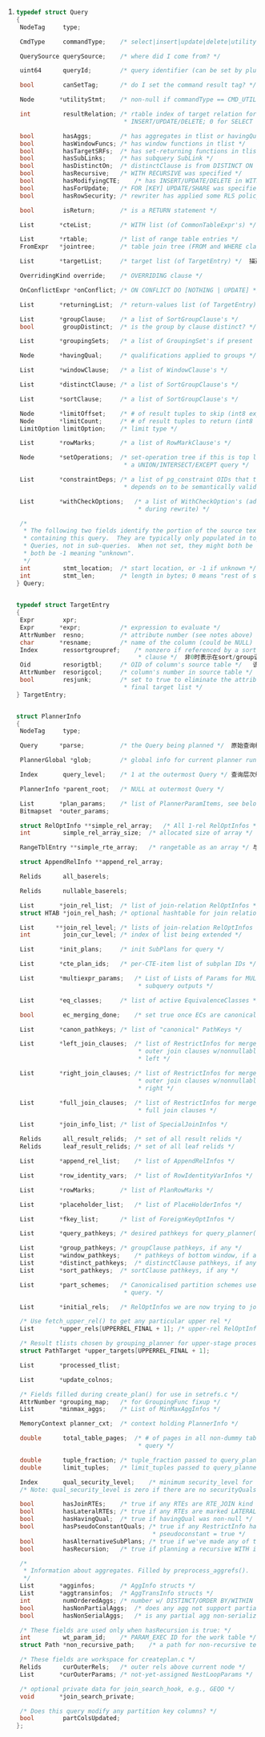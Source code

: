 1. ```c
   typedef struct Query
   {
   	NodeTag		type;
   
   	CmdType		commandType;	/* select|insert|update|delete|utility */
   
   	QuerySource querySource;	/* where did I come from? */
   
   	uint64		queryId;		/* query identifier (can be set by plugins) */
   
   	bool		canSetTag;		/* do I set the command result tag? */
   
   	Node	   *utilityStmt;	/* non-null if commandType == CMD_UTILITY */
   
   	int			resultRelation; /* rtable index of target relation for
   								 * INSERT/UPDATE/DELETE; 0 for SELECT */
   
   	bool		hasAggs;		/* has aggregates in tlist or havingQual */
   	bool		hasWindowFuncs; /* has window functions in tlist */
   	bool		hasTargetSRFs;	/* has set-returning functions in tlist */
   	bool		hasSubLinks;	/* has subquery SubLink */
   	bool		hasDistinctOn;	/* distinctClause is from DISTINCT ON */
   	bool		hasRecursive;	/* WITH RECURSIVE was specified */
   	bool		hasModifyingCTE;	/* has INSERT/UPDATE/DELETE in WITH */
   	bool		hasForUpdate;	/* FOR [KEY] UPDATE/SHARE was specified */
   	bool		hasRowSecurity; /* rewriter has applied some RLS policy */
   
   	bool		isReturn;		/* is a RETURN statement */
   
   	List	   *cteList;		/* WITH list (of CommonTableExpr's) */
   
   	List	   *rtable;			/* list of range table entries */
   	FromExpr   *jointree;		/* table join tree (FROM and WHERE clauses) */
   
   	List	   *targetList;		/* target list (of TargetEntry) */  描述目标列
   
   	OverridingKind override;	/* OVERRIDING clause */
   
   	OnConflictExpr *onConflict; /* ON CONFLICT DO [NOTHING | UPDATE] */
   
   	List	   *returningList;	/* return-values list (of TargetEntry) */
   
   	List	   *groupClause;	/* a list of SortGroupClause's */
   	bool		groupDistinct;	/* is the group by clause distinct? */
   
   	List	   *groupingSets;	/* a list of GroupingSet's if present */
   
   	Node	   *havingQual;		/* qualifications applied to groups */
   
   	List	   *windowClause;	/* a list of WindowClause's */
   
   	List	   *distinctClause; /* a list of SortGroupClause's */
   
   	List	   *sortClause;		/* a list of SortGroupClause's */
   
   	Node	   *limitOffset;	/* # of result tuples to skip (int8 expr) */
   	Node	   *limitCount;		/* # of result tuples to return (int8 expr) */
   	LimitOption limitOption;	/* limit type */
   
   	List	   *rowMarks;		/* a list of RowMarkClause's */
   
   	Node	   *setOperations;	/* set-operation tree if this is top level of
   								 * a UNION/INTERSECT/EXCEPT query */
   
   	List	   *constraintDeps; /* a list of pg_constraint OIDs that the query
   								 * depends on to be semantically valid */
   
   	List	   *withCheckOptions;	/* a list of WithCheckOption's (added
   									 * during rewrite) */
   
   	/*
   	 * The following two fields identify the portion of the source text string
   	 * containing this query.  They are typically only populated in top-level
   	 * Queries, not in sub-queries.  When not set, they might both be zero, or
   	 * both be -1 meaning "unknown".
   	 */
   	int			stmt_location;	/* start location, or -1 if unknown */
   	int			stmt_len;		/* length in bytes; 0 means "rest of string" */
   } Query;
   
     
   typedef struct TargetEntry
   {
   	Expr		xpr;
   	Expr	   *expr;			/* expression to evaluate */
   	AttrNumber	resno;			/* attribute number (see notes above) */
   	char	   *resname;		/* name of the column (could be NULL) */
   	Index		ressortgroupref;	/* nonzero if referenced by a sort/group
   									 * clause */  非0时表示在sort/group语句中的编号
   	Oid			resorigtbl;		/* OID of column's source table */   该列所属基表的oid
   	AttrNumber	resorigcol;		/* column's number in source table */  在源基表中的列编号
   	bool		resjunk;		/* set to true to eliminate the attribute from
   								 * final target list */
   } TargetEntry;
   
   
   struct PlannerInfo
   {
   	NodeTag		type;
   
   	Query	   *parse;			/* the Query being planned */  原始查询树
   
   	PlannerGlobal *glob;		/* global info for current planner run */  全局信息
   
   	Index		query_level;	/* 1 at the outermost Query */ 查询层次编号
   
   	PlannerInfo *parent_root;	/* NULL at outermost Query */
   
   	List	   *plan_params;	/* list of PlannerParamItems, see below */
   	Bitmapset  *outer_params;
   
   	struct RelOptInfo **simple_rel_array;	/* All 1-rel RelOptInfos */  所有基表信息的数组
   	int			simple_rel_array_size;	/* allocated size of array */
   
   	RangeTblEntry **simple_rte_array;	/* rangetable as an array */ 与simple_rel_array一样，不过保存RangeTblEntry
   
   	struct AppendRelInfo **append_rel_array;
   
   	Relids		all_baserels;
   
   	Relids		nullable_baserels;
   
   	List	   *join_rel_list;	/* list of join-relation RelOptInfos */  所有具有连接关系的基表信息
   	struct HTAB *join_rel_hash; /* optional hashtable for join relations */  为了加快查找join_rel_list而使用的hashtable
   
   	List	  **join_rel_level; /* lists of join-relation RelOptInfos */  当前处理层级信息
   	int			join_cur_level; /* index of list being extended */
   
   	List	   *init_plans;		/* init SubPlans for query */
   
   	List	   *cte_plan_ids;	/* per-CTE-item list of subplan IDs */
   
   	List	   *multiexpr_params;	/* List of Lists of Params for MULTIEXPR
   									 * subquery outputs */
   
   	List	   *eq_classes;		/* list of active EquivalenceClasses */
   
   	bool		ec_merging_done;	/* set true once ECs are canonical */
   
   	List	   *canon_pathkeys; /* list of "canonical" PathKeys */
   
   	List	   *left_join_clauses;	/* list of RestrictInfos for mergejoinable
   									 * outer join clauses w/nonnullable var on
   									 * left */
   
   	List	   *right_join_clauses; /* list of RestrictInfos for mergejoinable
   									 * outer join clauses w/nonnullable var on
   									 * right */
   
   	List	   *full_join_clauses;	/* list of RestrictInfos for mergejoinable
   									 * full join clauses */
   
   	List	   *join_info_list; /* list of SpecialJoinInfos */
   
   	Relids		all_result_relids;	/* set of all result relids */
   	Relids		leaf_result_relids; /* set of all leaf relids */
   
   	List	   *append_rel_list;	/* list of AppendRelInfos */
   
   	List	   *row_identity_vars;	/* list of RowIdentityVarInfos */
   
   	List	   *rowMarks;		/* list of PlanRowMarks */
   
   	List	   *placeholder_list;	/* list of PlaceHolderInfos */
   
   	List	   *fkey_list;		/* list of ForeignKeyOptInfos */
   
   	List	   *query_pathkeys; /* desired pathkeys for query_planner() */
   
   	List	   *group_pathkeys; /* groupClause pathkeys, if any */
   	List	   *window_pathkeys;	/* pathkeys of bottom window, if any */
   	List	   *distinct_pathkeys;	/* distinctClause pathkeys, if any */
   	List	   *sort_pathkeys;	/* sortClause pathkeys, if any */
   
   	List	   *part_schemes;	/* Canonicalised partition schemes used in the
   								 * query. */
   
   	List	   *initial_rels;	/* RelOptInfos we are now trying to join */
   
   	/* Use fetch_upper_rel() to get any particular upper rel */
   	List	   *upper_rels[UPPERREL_FINAL + 1]; /* upper-rel RelOptInfos */
   
   	/* Result tlists chosen by grouping_planner for upper-stage processing */
   	struct PathTarget *upper_targets[UPPERREL_FINAL + 1];
   
   	List	   *processed_tlist;
   
   	List	   *update_colnos;
   
   	/* Fields filled during create_plan() for use in setrefs.c */
   	AttrNumber *grouping_map;	/* for GroupingFunc fixup */
   	List	   *minmax_aggs;	/* List of MinMaxAggInfos */
   
   	MemoryContext planner_cxt;	/* context holding PlannerInfo */
   
   	double		total_table_pages;	/* # of pages in all non-dummy tables of
   									 * query */
   
   	double		tuple_fraction; /* tuple_fraction passed to query_planner */
   	double		limit_tuples;	/* limit_tuples passed to query_planner */
   
   	Index		qual_security_level;	/* minimum security_level for quals */
   	/* Note: qual_security_level is zero if there are no securityQuals */
   
   	bool		hasJoinRTEs;	/* true if any RTEs are RTE_JOIN kind */
   	bool		hasLateralRTEs; /* true if any RTEs are marked LATERAL */
   	bool		hasHavingQual;	/* true if havingQual was non-null */
   	bool		hasPseudoConstantQuals; /* true if any RestrictInfo has
   										 * pseudoconstant = true */
   	bool		hasAlternativeSubPlans; /* true if we've made any of those */
   	bool		hasRecursion;	/* true if planning a recursive WITH item */
   
   	/*
   	 * Information about aggregates. Filled by preprocess_aggrefs().
   	 */
   	List	   *agginfos;		/* AggInfo structs */
   	List	   *aggtransinfos;	/* AggTransInfo structs */
   	int			numOrderedAggs; /* number w/ DISTINCT/ORDER BY/WITHIN GROUP */
   	bool		hasNonPartialAggs;	/* does any agg not support partial mode? */
   	bool		hasNonSerialAggs;	/* is any partial agg non-serializable? */
   
   	/* These fields are used only when hasRecursion is true: */
   	int			wt_param_id;	/* PARAM_EXEC ID for the work table */
   	struct Path *non_recursive_path;	/* a path for non-recursive term */
   
   	/* These fields are workspace for createplan.c */
   	Relids		curOuterRels;	/* outer rels above current node */
   	List	   *curOuterParams; /* not-yet-assigned NestLoopParams */
   
   	/* optional private data for join_search_hook, e.g., GEQO */
   	void	   *join_search_private;
   
   	/* Does this query modify any partition key columns? */
   	bool		partColsUpdated;
   };
   ```

   